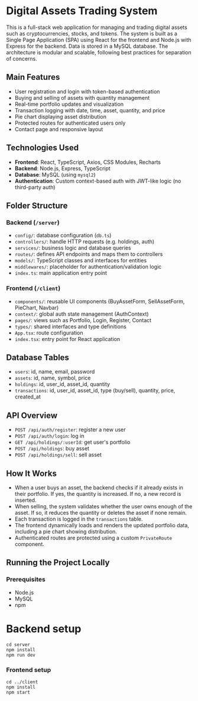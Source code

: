 # Digital Assets Trading System

This is a full-stack web application for managing and trading digital assets such as cryptocurrencies, stocks, and tokens. The system is built as a Single Page Application (SPA) using React for the frontend and Node.js with Express for the backend. Data is stored in a MySQL database. The architecture is modular and scalable, following best practices for separation of concerns.

## Main Features

- User registration and login with token-based authentication
- Buying and selling of assets with quantity management
- Real-time portfolio updates and visualization
- Transaction logging with date, time, asset, quantity, and price
- Pie chart displaying asset distribution
- Protected routes for authenticated users only
- Contact page and responsive layout

## Technologies Used

- **Frontend**: React, TypeScript, Axios, CSS Modules, Recharts
- **Backend**: Node.js, Express, TypeScript
- **Database**: MySQL (using `mysql2`)
- **Authentication**: Custom context-based auth with JWT-like logic (no third-party auth)

## Folder Structure

### Backend (`/server`)
- `config/`: database configuration (`db.ts`)
- `controllers/`: handle HTTP requests (e.g. holdings, auth)
- `services/`: business logic and database queries
- `routes/`: defines API endpoints and maps them to controllers
- `models/`: TypeScript classes and interfaces for entities
- `middlewares/`: placeholder for authentication/validation logic
- `index.ts`: main application entry point

### Frontend (`/client`)
- `components/`: reusable UI components (BuyAssetForm, SellAssetForm, PieChart, Navbar)
- `context/`: global auth state management (AuthContext)
- `pages/`: views such as Portfolio, Login, Register, Contact
- `types/`: shared interfaces and type definitions
- `App.tsx`: route configuration
- `index.tsx`: entry point for React application

## Database Tables

- `users`: id, name, email, password
- `assets`: id, name, symbol, price
- `holdings`: id, user_id, asset_id, quantity
- `transactions`: id, user_id, asset_id, type (buy/sell), quantity, price, created_at

## API Overview

- `POST /api/auth/register`: register a new user
- `POST /api/auth/login`: log in
- `GET /api/holdings/:userId`: get user's portfolio
- `POST /api/holdings`: buy asset
- `POST /api/holdings/sell`: sell asset

## How It Works

- When a user buys an asset, the backend checks if it already exists in their portfolio. If yes, the quantity is increased. If no, a new record is inserted.
- When selling, the system validates whether the user owns enough of the asset. If so, it reduces the quantity or deletes the asset if none remain.
- Each transaction is logged in the `transactions` table.
- The frontend dynamically loads and renders the updated portfolio data, including a pie chart showing distribution.
- Authenticated routes are protected using a custom `PrivateRoute` component.

## Running the Project Locally

### Prerequisites
- Node.js
- MySQL
- npm


# Backend setup
```
cd server
npm install
npm run dev
```
### Frontend setup
```
cd ../client
npm install
npm start